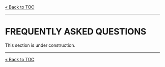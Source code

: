 [&laquo; Back to TOC](../CONTRIBUTING.md#table-of-contents)
***

# FREQUENTLY ASKED QUESTIONS

This section is under construction.

***
[&laquo; Back to TOC](../CONTRIBUTING.md#table-of-contents)
